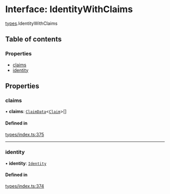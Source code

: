 # Interface: IdentityWithClaims

[types](../wiki/types).IdentityWithClaims

## Table of contents

### Properties

- [claims](../wiki/types.IdentityWithClaims#claims)
- [identity](../wiki/types.IdentityWithClaims#identity)

## Properties

### claims

• **claims**: [`ClaimData`](../wiki/types.ClaimData)<[`Claim`](../wiki/types#claim)\>[]

#### Defined in

[types/index.ts:375](https://github.com/PolymeshAssociation/polymesh-sdk/blob/95e180d2/src/types/index.ts#L375)

___

### identity

• **identity**: [`Identity`](../wiki/api.entities.Identity.Identity)

#### Defined in

[types/index.ts:374](https://github.com/PolymeshAssociation/polymesh-sdk/blob/95e180d2/src/types/index.ts#L374)
